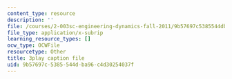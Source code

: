 ```yaml
---
content_type: resource
description: ''
file: /courses/2-003sc-engineering-dynamics-fall-2011/9b57697c5385544dba96c4d30254037f_NHedXxUO-Bg.vtt
file_type: application/x-subrip
learning_resource_types: []
ocw_type: OCWFile
resourcetype: Other
title: 3play caption file
uid: 9b57697c-5385-544d-ba96-c4d30254037f
---
```

